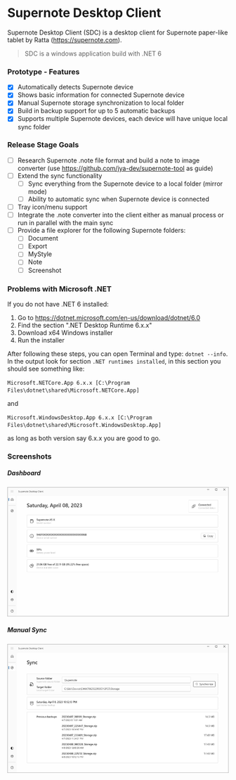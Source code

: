 # Supernote Desktop Client
Supernote Desktop Client (SDC) is a desktop client for Supernote paper-like tablet by Ratta (https://supernote.com).

> SDC is a windows application build with .NET 6

### Prototype - Features
- [X] Automatically detects Supernote device
- [X] Shows basic information for connected Supernote device
- [X] Manual Supernote storage synchronization to local folder
- [X] Build in backup support for up to 5 automatic backups
- [X] Supports multiple Supernote devices, each device will have unique local sync folder

### Release Stage Goals
- [ ] Research Supernote .note file format and build a note to image converter (use https://github.com/jya-dev/supernote-tool as guide)
- [ ] Extend the sync functionality
  - [ ] Sync everything from the Supernote device to a local folder (mirror mode)
  - [ ] Ability to automatic sync when Supernote device is connected
- [ ] Tray icon/menu support
- [ ] Integrate the .note converter into the client either as manual process or run in parallel with the main sync
- [ ] Provide a file explorer for the following Supernote folders:
  - [ ] Document
  - [ ] Export 
  - [ ] MyStyle
  - [ ] Note
  - [ ] Screenshot

### Problems with Microsoft .NET

If you do not have .NET 6 installed:
1. Go to https://dotnet.microsoft.com/en-us/download/dotnet/6.0
2. Find the section ".NET Desktop Runtime 6.x.x"
3. Download x64 Windows installer
4. Run the installer

After following these steps, you can open Terminal and type: `dotnet --info`. In the output look for section `.NET runtimes installed`, in this section you should see something like:

`Microsoft.NETCore.App 6.x.x [C:\Program Files\dotnet\shared\Microsoft.NETCore.App]`

and

`Microsoft.WindowsDesktop.App 6.x.x [C:\Program Files\dotnet\shared\Microsoft.WindowsDesktop.App]`  

as long as both version say 6.x.x you are good to go.
  
### Screenshots
##### Dashboard
<img src="_Screenshots\sdc_dashboard.png" alt="dashboard" width="900"/>

##### Manual Sync
<img src="_Screenshots\sdc_sync.png" alt="dashboard" width="900"/>